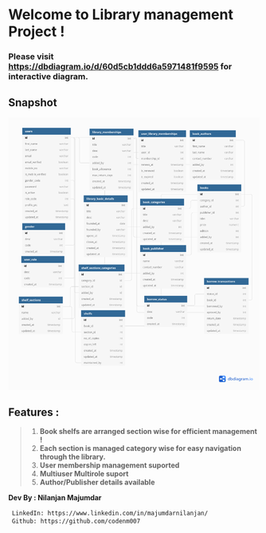 # Welcome to Library management Project !

###  Please visit https://dbdiagram.io/d/60d5cb1ddd6a5971481f9595 for interactive diagram.

## Snapshot
![enter image description here](image.png)



## Features :

>  1.  **Book shelfs are arranged section wise for efficient management !**
>  2.  **Each section is managed category wise for easy navigation through the library.**
>  3.  **User membership management suported**
>  4.  **Multiuser Multirole suport**
>  5.  **Author/Publisher details available**






**Dev By : Nilanjan Majumdar**

     LinkedIn: https://www.linkedin.com/in/majumdarnilanjan/
     Github: https://github.com/codenm007